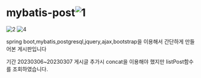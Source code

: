# mybatis-post![1](https://user-images.githubusercontent.com/126663518/223326163-11ce1105-b59c-48ce-be3a-929e6b61ea06.PNG)
![2](https://user-images.githubusercontent.com/126663518/223326167-08369611-7de3-41c9-b665-7b4dc82e64bc.PNG)
![4](https://user-images.githubusercontent.com/126663518/223326171-86a15ee2-c912-45cc-8ddc-4129de36e49a.PNG)

spring boot,mybatis,postgresql,jquery,ajax,bootstrap을 이용해서 간단하게 만들어본 게시판입니다

기간 20230306~20230307
게시글 추가시 concat을 이용해야 했지만 listPost함수를 조회하였습니다.
